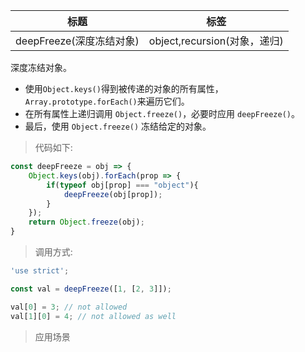 |  标题   | 标签  |
|  ----  | ----  |
| deepFreeze(深度冻结对象) | object,recursion(对象，递归) |

深度冻结对象。

* 使用`Object.keys()`得到被传递的对象的所有属性，`Array.prototype.forEach()`来遍历它们。
* 在所有属性上递归调用 `Object.freeze()`，必要时应用 `deepFreeze()`。
* 最后，使用 `Object.freeze()` 冻结给定的对象。 

> 代码如下:

```js
const deepFreeze = obj => {
    Object.keys(obj).forEach(prop => {
        if(typeof obj[prop] === "object"){
            deepFreeze(obj[prop]);
        }
    });
    return Object.freeze(obj);
}
```

> 调用方式:

```js
'use strict';

const val = deepFreeze([1, [2, 3]]);

val[0] = 3; // not allowed
val[1][0] = 4; // not allowed as well
```

> 应用场景